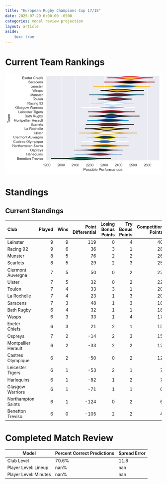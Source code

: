 ```yaml
---  
title: "European Rugby Champions Cup 17/18"  
date: 2025-07-29 6:00:00 -0500  
categories: model review projection  
layout: article  
aside:  
    toc: true  
---
```

# Current Team Rankings


![Club Rankings](plots/rankings_European_Rugby_Champions_Cup_1718.png)
# Standings

## Current Standings


| Club                |   Played |   Wins |   Point Differential |   Losing Bonus Points |   Try Bonus Points |   Competition Points |
|:--------------------|---------:|-------:|---------------------:|----------------------:|-------------------:|---------------------:|
| Leinster            |        9 |      9 |                  119 |                     0 |                  4 |                   40 |
| Racing 92           |        9 |      6 |                   36 |                     3 |                  1 |                   28 |
| Munster             |        8 |      5 |                   76 |                     2 |                  2 |                   26 |
| Scarlets            |        8 |      5 |                   29 |                     2 |                  3 |                   25 |
| Clermont Auvergne   |        7 |      5 |                   50 |                     0 |                  2 |                   22 |
| Ulster              |        7 |      5 |                   32 |                     0 |                  2 |                   22 |
| Toulon              |        7 |      4 |                   33 |                     3 |                  1 |                   20 |
| La Rochelle         |        7 |      4 |                   23 |                     1 |                  3 |                   20 |
| Saracens            |        7 |      3 |                   48 |                     1 |                  3 |                   18 |
| Bath Rugby          |        6 |      4 |                   32 |                     1 |                  1 |                   18 |
| Wasps               |        6 |      3 |                   33 |                     1 |                  4 |                   17 |
| Exeter Chiefs       |        6 |      3 |                   21 |                     2 |                  1 |                   15 |
| Ospreys             |        7 |      2 |                  -14 |                     2 |                  3 |                   15 |
| Montpellier Herault |        6 |      2 |                  -33 |                     2 |                  2 |                   12 |
| Castres Olympique   |        6 |      2 |                  -50 |                     0 |                  2 |                   12 |
| Leicester Tigers    |        6 |      1 |                  -53 |                     2 |                  1 |                    7 |
| Harlequins          |        6 |      1 |                  -82 |                     1 |                  2 |                    7 |
| Glasgow Warriors    |        6 |      1 |                  -71 |                     1 |                  1 |                    6 |
| Northampton Saints  |        6 |      1 |                 -124 |                     0 |                  2 |                    6 |
| Benetton Treviso    |        6 |      0 |                 -105 |                     2 |                  2 |                    4 |



# Completed Match Review


| Model | Percent Correct Predictions | Spread Error |
| ------ | ------ | ------ |
| Club Level | 70.6% | 11.8 |
| Player Level: Lineup | nan% | nan |
| Player Level: Minutes | nan% | nan |

